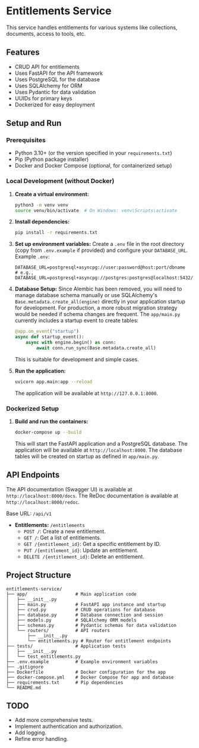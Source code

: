 # Entitlements Service

This service handles entitlements for various systems like collections, documents, access to tools, etc.

## Features

- CRUD API for entitlements
- Uses FastAPI for the API framework
- Uses PostgreSQL for the database
- Uses SQLAlchemy for ORM
- Uses Pydantic for data validation
- UUIDs for primary keys
- Dockerized for easy deployment

## Setup and Run

### Prerequisites

- Python 3.10+ (or the version specified in your `requirements.txt`)
- Pip (Python package installer)
- Docker and Docker Compose (optional, for containerized setup)

### Local Development (without Docker)

1.  **Create a virtual environment:**
    ```bash
    python3 -m venv venv
    source venv/bin/activate  # On Windows: venv\Scripts\activate
    ```

2.  **Install dependencies:**
    ```bash
    pip install -r requirements.txt
    ```

3.  **Set up environment variables:**
    Create a `.env` file in the root directory (copy from `.env.example` if provided) and configure your `DATABASE_URL`.
    Example `.env`:
    ```
    DATABASE_URL=postgresql+asyncpg://user:password@host:port/dbname
    # e.g., DATABASE_URL=postgresql+asyncpg://postgres:postgres@localhost:5432/entitlements_db
    ```

4.  **Database Setup:**
    Since Alembic has been removed, you will need to manage database schema manually or use SQLAlchemy's `Base.metadata.create_all(engine)` directly in your application startup for development. For production, a more robust migration strategy would be needed if schema changes are frequent.
    The `app/main.py` currently includes a startup event to create tables:
    ```python
    @app.on_event("startup")
    async def startup_event():
        async with engine.begin() as conn:
            await conn.run_sync(Base.metadata.create_all)
    ```
    This is suitable for development and simple cases.

5.  **Run the application:**
    ```bash
    uvicorn app.main:app --reload
    ```
    The application will be available at `http://127.0.0.1:8000`.

### Dockerized Setup

1.  **Build and run the containers:**
    ```bash
    docker-compose up --build
    ```
    This will start the FastAPI application and a PostgreSQL database. The application will be available at `http://localhost:8000`.
    The database tables will be created on startup as defined in `app/main.py`.

## API Endpoints

The API documentation (Swagger UI) is available at `http://localhost:8000/docs`.
The ReDoc documentation is available at `http://localhost:8000/redoc`.

Base URL: `/api/v1`

-   **Entitlements:** `/entitlements`
    -   `POST /`: Create a new entitlement.
    -   `GET /`: Get a list of entitlements.
    -   `GET /{entitlement_id}`: Get a specific entitlement by ID.
    -   `PUT /{entitlement_id}`: Update an entitlement.
    -   `DELETE /{entitlement_id}`: Delete an entitlement.

## Project Structure

```
entitlements-service/
├── app/                  # Main application code
│   ├── __init__.py
│   ├── main.py           # FastAPI app instance and startup
│   ├── crud.py           # CRUD operations for database
│   ├── database.py       # Database connection and session
│   ├── models.py         # SQLAlchemy ORM models
│   ├── schemas.py        # Pydantic schemas for data validation
│   └── routers/          # API routers
│       ├── __init__.py
│       └── entitlements.py # Router for entitlement endpoints
├── tests/                # Application tests
│   ├── __init__.py
│   └── test_entitlements.py
├── .env.example          # Example environment variables
├── .gitignore
├── Dockerfile            # Docker configuration for the app
├── docker-compose.yml    # Docker Compose for app and database
├── requirements.txt      # Pip dependencies
└── README.md
```

## TODO
- Add more comprehensive tests.
- Implement authentication and authorization.
- Add logging.
- Refine error handling.